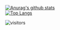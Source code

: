[![Anurag's github stats](https://github-readme-stats.vercel.app/api?username=Naman-1234&theme=radical&count_private=true)](https://github.com/anuraghazra/github-readme-stats)<br>
[![Top Langs](https://github-readme-stats.vercel.app/api/top-langs/?username=Naman-1234&&hide=CSS&layout=compact&theme=radical)](https://github.com/anuraghazra/github-readme-stats)

![visitors](https://visitor-badge.glitch.me/badge?page_id==Naman-1234.Naman-1234)
